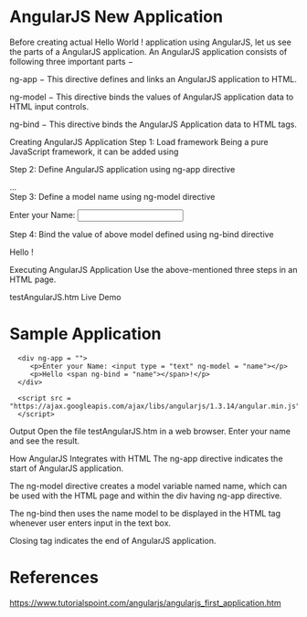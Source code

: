 # AngularJS New Application

Before creating actual Hello World ! application using AngularJS, let us see the parts of a AngularJS application. An AngularJS application consists of following three important parts −

ng-app − This directive defines and links an AngularJS application to HTML.

ng-model − This directive binds the values of AngularJS application data to HTML input controls.

ng-bind − This directive binds the AngularJS Application data to HTML tags.

Creating AngularJS Application
Step 1: Load framework
Being a pure JavaScript framework, it can be added using <Script> tag.

<script
   src = "https://ajax.googleapis.com/ajax/libs/angularjs/1.3.14/angular.min.js">
</script>
Step 2: Define AngularJS application using ng-app directive
<div ng-app = "">
   ...
</div>
Step 3: Define a model name using ng-model directive
<p>Enter your Name: <input type = "text" ng-model = "name"></p>
Step 4: Bind the value of above model defined using ng-bind directive
<p>Hello <span ng-bind = "name"></span>!</p>
Executing AngularJS Application
Use the above-mentioned three steps in an HTML page.

testAngularJS.htm
Live Demo
<html>
   <head>
      <title>AngularJS First Application</title>
   </head>

   <body>
      <h1>Sample Application</h1>

      <div ng-app = "">
         <p>Enter your Name: <input type = "text" ng-model = "name"></p>
         <p>Hello <span ng-bind = "name"></span>!</p>
      </div>

      <script src = "https://ajax.googleapis.com/ajax/libs/angularjs/1.3.14/angular.min.js">
      </script>

   </body>
</html>
Output
Open the file testAngularJS.htm in a web browser. Enter your name and see the result.


How AngularJS Integrates with HTML
The ng-app directive indicates the start of AngularJS application.

The ng-model directive creates a model variable named name, which can be used with the HTML page and within the div having ng-app directive.

The ng-bind then uses the name model to be displayed in the HTML <span> tag whenever user enters input in the text box.

Closing</div> tag indicates the end of AngularJS application.

# References
https://www.tutorialspoint.com/angularjs/angularjs_first_application.htm
